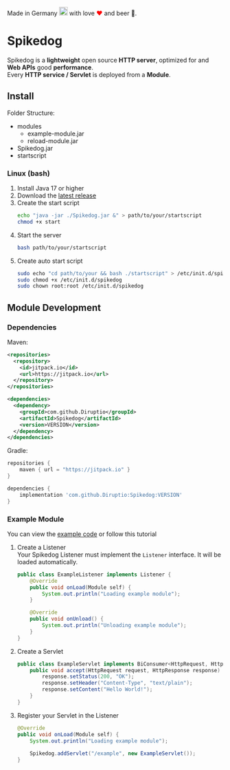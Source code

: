 Made in Germany <img src="https://upload.wikimedia.org/wikipedia/commons/thumb/b/ba/Flag_of_Germany.svg/2560px-Flag_of_Germany.svg.png" width="20"> with love <font color="red">❤</font> and beer 🍺.
# Spikedog
Spikedog is a **lightweight** open source **HTTP server**, optimized for and **Web APIs** good **performance**.<br>
Every **HTTP service / Servlet** is deployed from a **Module**.
## Install
Folder Structure:
- modules
  - example-module.jar
  - reload-module.jar
- Spikedog.jar
- startscript
### Linux (bash)
1. Install Java 17 or higher
2. Download the [latest release](https://github.com/Diruptio/Spikedog/releases/latest/download/Spikedog.jar)
3. Create the start script 
   ```bash
   echo "java -jar ./Spikedog.jar &" > path/to/your/startscript
   chmod +x start
   ```
4. Start the server
   ```bash
   bash path/to/your/startscript
   ```
5. Create auto start script
   ```bash
   sudo echo "cd path/to/your && bash ./startscript" > /etc/init.d/spikedog
   sudo chmod +x /etc/init.d/spikedog
   sudo chown root:root /etc/init.d/spikedog
   ```
## Module Development
### Dependencies
Maven:
```xml
<repositories>
  <repository>
    <id>jitpack.io</id>
    <url>https://jitpack.io</url>
  </repository>
</repositories>
```
```xml
<dependencies>
  <dependency>
    <groupId>com.github.Diruptio</groupId>
    <artifactId>Spikedog</artifactId>
    <version>VERSION</version>
  </dependency>
</dependencies>
```
Gradle:
```groovy
repositories {
    maven { url = "https://jitpack.io" }
}
```
```groovy
dependencies {
    implementation 'com.github.Diruptio:Spikedog:VERSION'
}
```
### Example Module
You can view the [example code](https://github.com/Diruptio/Spikedog/tree/main/example) or follow this tutorial
1. Create a Listener<br>
   Your Spikedog Listener must implement the `Listener` interface. It will be loaded automatically.
   ```java
   public class ExampleListener implements Listener {
       @Override
       public void onLoad(Module self) {
           System.out.println("Loading example module");
       }
   
       @Override
       public void onUnload() {
           System.out.println("Unloading example module");
       }
   }
   ```
2. Create a Servlet
   ```java
   public class ExampleServlet implements BiConsumer<HttpRequest, HttpResponse> {
       public void accept(HttpRequest request, HttpResponse response) {
           response.setStatus(200, "OK");
           response.setHeader("Content-Type", "text/plain");
           response.setContent("Hello World!");
       }
   }
   ```
3. Register your Servlet in the Listener
   ```java
   @Override
   public void onLoad(Module self) {
       System.out.println("Loading example module");
       
       Spikedog.addServlet("/example", new ExampleServlet());
   }
   ```